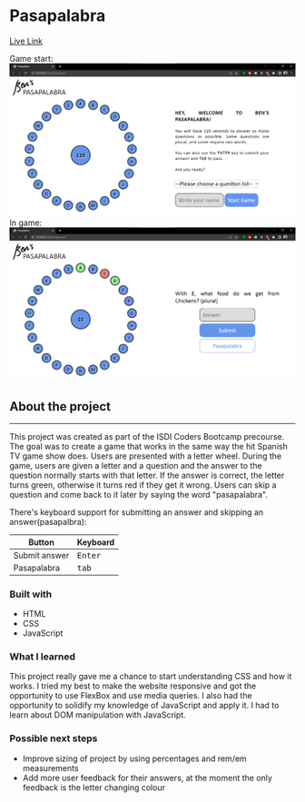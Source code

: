 # Pasapalabra

[Live Link]()

Game start:
![Game start](/pasapalabra-screenshot-game-start.png)
In game:
![In game](/pasapalabra-screenshot-in-game.png)

## About the project

---

This project was created as part of the ISDI Coders Bootcamp precourse. The goal was to create a game that works in the same way the hit Spanish TV game show does. Users are presented with a letter wheel. During the game, users are given a letter and a question and the answer to the question normally starts with that letter. If the answer is correct, the letter turns green, otherwise it turns red if they get it wrong. Users can skip a question and come back to it later by saying the word "pasapalabra".

There's keyboard support for submitting an answer and skipping an answer(pasapalbra):

| Button        | Keyboard         |
| ------------- | ---------------- |
| Submit answer | <kbd>Enter</kbd> |
| Pasapalabra   | <kbd>tab</kbd>   |

### Built with

-   HTML
-   CSS
-   JavaScript

### What I learned

This project really gave me a chance to start understanding CSS and how it works. I tried my best to make the website responsive and got the opportunity to use FlexBox and use media queries. I also had the opportunity to solidify my knowledge of JavaScript and apply it. I had to learn about DOM manipulation with JavaScript.

### Possible next steps

-   Improve sizing of project by using percentages and rem/em measurements
-   Add more user feedback for their answers, at the moment the only feedback is the letter changing colour
